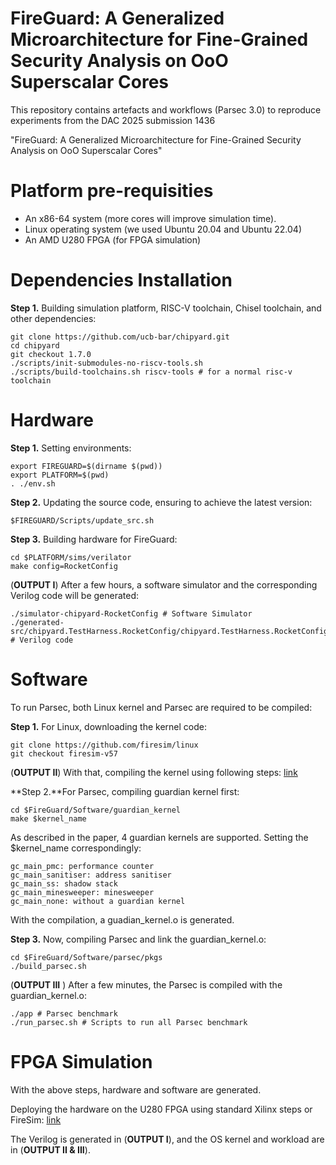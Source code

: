 FireGuard: A Generalized Microarchitecture for Fine-Grained Security Analysis on OoO Superscalar Cores
==================================================

This repository contains artefacts and workflows (Parsec 3.0) to reproduce experiments from the DAC 2025 submission 1436

"FireGuard: A Generalized Microarchitecture for Fine-Grained Security Analysis on OoO Superscalar Cores"

Platform pre-requisities
========================
* An x86-64 system (more cores will improve simulation time).
* Linux operating system (we used Ubuntu 20.04 and Ubuntu 22.04)
* An AMD U280 FPGA (for FPGA simulation)

Dependencies Installation
========================
**Step 1.** Building simulation platform, RISC-V toolchain, Chisel toolchain, and other dependencies: 

```
git clone https://github.com/ucb-bar/chipyard.git
cd chipyard
git checkout 1.7.0
./scripts/init-submodules-no-riscv-tools.sh
./scripts/build-toolchains.sh riscv-tools # for a normal risc-v toolchain 
```

Hardware
========================
**Step 1.** Setting environments:

```
export FIREGUARD=$(dirname $(pwd))
export PLATFORM=$(pwd)
. ./env.sh
```

**Step 2.** Updating the source code, ensuring to achieve the latest version:
```
$FIREGUARD/Scripts/update_src.sh
```

**Step 3.** Building hardware for FireGuard:
```
cd $PLATFORM/sims/verilator
make config=RocketConfig
```

(**OUTPUT I**) After a few hours, a software simulator and the corresponding Verilog code will be generated:
```
./simulator-chipyard-RocketConfig # Software Simulator
./generated-src/chipyard.TestHarness.RocketConfig/chipyard.TestHarness.RocketConfig.top.v # Verilog code
```


Software
========================
To run Parsec, both Linux kernel and Parsec are required to be compiled:

**Step 1.** For Linux, downloading the kernel code:
```
git clone https://github.com/firesim/linux
git checkout firesim-v57
```
(**OUTPUT II**) With that, compiling the kernel using following steps: [link](https://firemarshal.readthedocs.io/en/latest/index.html)

**Step 2.**For Parsec, compiling guardian kernel first:
```
cd $FireGuard/Software/guardian_kernel
make $kernel_name
```

As described in the paper, 4 guardian kernels are supported. Setting the $kernel_name correspondingly:

```
gc_main_pmc: performance counter
gc_main_sanitiser: address sanitiser
gc_main_ss: shadow stack
gc_main_minesweeper: minesweeper 
gc_main_none: without a guardian kernel 
```

With the compilation, a guadian_kernel.o is generated. 

**Step 3.** Now, compiling Parsec and link the guardian_kernel.o:
```
cd $FireGuard/Software/parsec/pkgs
./build_parsec.sh
```

(**OUTPUT III** ) After a few minutes, the Parsec is compiled with the guardian_kernel.o:
```
./app # Parsec benchmark
./run_parsec.sh # Scripts to run all Parsec benchmark
```

FPGA Simulation
========================
With the above steps, hardware and software are generated.

Deploying the hardware on the U280 FPGA using standard Xilinx steps or FireSim: [link](https://docs.fires.im/en/latest/Getting-Started-Guides/On-Premises-FPGA-Getting-Started/Running-Simulations/Running-Single-Node-Simulation-Xilinx-Alveo-U280.html)

The Verilog is generated in (**OUTPUT I**), and the OS kernel and workload are in (**OUTPUT II & III**).
